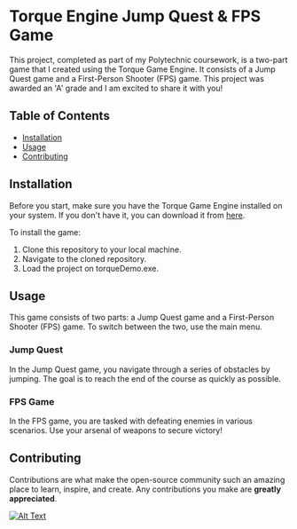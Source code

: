 # Torque Engine Jump Quest & FPS Game

This project, completed as part of my Polytechnic coursework, is a two-part game that I created using the Torque Game Engine. It consists of a Jump Quest game and a First-Person Shooter (FPS) game. This project was awarded an 'A' grade and I am excited to share it with you!

## Table of Contents

- [Installation](#installation)
- [Usage](#usage)
- [Contributing](#contributing)

## Installation

Before you start, make sure you have the Torque Game Engine installed on your system. If you don't have it, you can download it from [here](http://torque3d.org/).

To install the game:

1. Clone this repository to your local machine.
2. Navigate to the cloned repository.
4. Load the project on torqueDemo.exe.

## Usage

This game consists of two parts: a Jump Quest game and a First-Person Shooter (FPS) game. To switch between the two, use the main menu.

### Jump Quest

In the Jump Quest game, you navigate through a series of obstacles by jumping. The goal is to reach the end of the course as quickly as possible.

### FPS Game

In the FPS game, you are tasked with defeating enemies in various scenarios. Use your arsenal of weapons to secure victory!

## Contributing

Contributions are what make the open-source community such an amazing place to learn, inspire, and create. Any contributions you make are **greatly appreciated**.

[![Alt Text](thumbnail-url)](https://www.youtube.com/watch?v=YjyXMDV3jJ8)